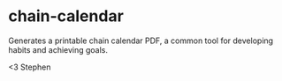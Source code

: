 # chain-calendar
Generates a printable chain calendar PDF, a common tool for developing habits and achieving goals.

<3 Stephen

